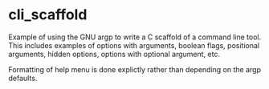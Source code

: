 # cli_scaffold
Example of using the GNU argp to write a C scaffold of a command line tool.
This includes examples of options with arguments, boolean flags, positional
arguments, hidden options, options with optional argument, etc.

Formatting of help menu is done explictly rather than depending on the argp
defaults.
